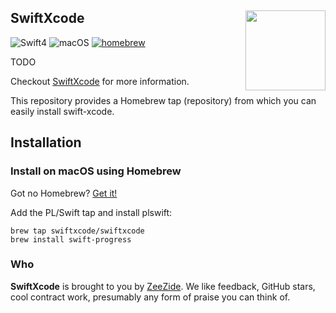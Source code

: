 <h2>SwiftXcode
  <img src="http://zeezide.com/img/TODO"
       align="right" width="128" height="128" />
</h2>

![Swift4](https://img.shields.io/badge/swift-4-blue.svg)
![macOS](https://img.shields.io/badge/os-macOS-green.svg?style=flat)
[![homebrew](https://img.shields.io/homebrew/v/cake.svg)](https://github.com/SwiftXcode/homebrew-swiftxcode)

TODO

Checkout [SwiftXcode](https://SwiftXcode.github.io/) for more information.

This repository provides a Homebrew tap (repository) from which you can
easily install swift-xcode.

## Installation

### Install on macOS using Homebrew

Got no Homebrew? [Get it!](https://brew.sh)

Add the PL/Swift tap and install plswift:

    brew tap swiftxcode/swiftxcode
    brew install swift-progress

### Who

**SwiftXcode** is brought to you by
[ZeeZide](http://zeezide.de).
We like feedback, GitHub stars, cool contract work,
presumably any form of praise you can think of.
